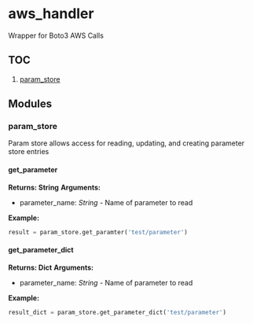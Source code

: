 # aws_handler
Wrapper for Boto3 AWS Calls

## TOC
1. [param_store](#param_store)


## Modules

### param_store
Param store allows access for reading, updating, and creating parameter store entries

#### get_parameter
**Returns: String**
**Arguments:**
 - parameter_name: *String* - Name of parameter to read

**Example:**
```python
result = param_store.get_paramter('test/parameter')
```

#### get_parameter_dict
**Returns: Dict**
**Arguments:**
 - parameter_name: *String* - Name of parameter to read

**Example:**
```python
result_dict = param_store.get_parameter_dict('test/parameter')
```
 